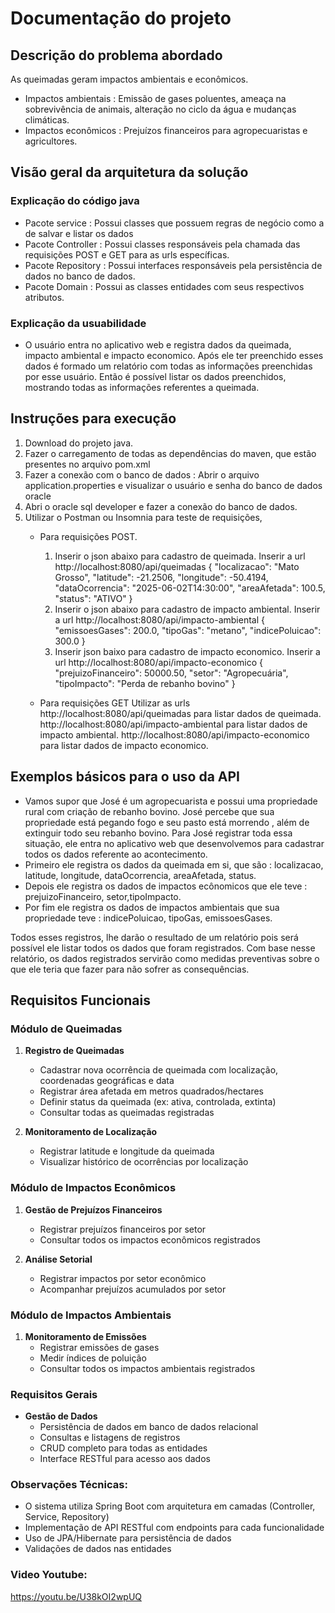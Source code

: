 # Documentação do projeto



##  Descrição do problema abordado

As queimadas geram impactos ambientais e econômicos.

*   Impactos ambientais : Emissão de gases poluentes, ameaça na sobrevivência de animais, alteração no ciclo da água e mudanças climáticas.
*   Impactos econômicos : Prejuízos financeiros para agropecuaristas e agricultores. 

##  Visão geral da arquitetura da solução

### Explicação do código java
*   Pacote service : Possui classes que possuem regras de negócio como a de salvar e listar os dados
*   Pacote Controller : Possui classes responsáveis pela chamada das requisições POST e GET para as urls específicas.
*   Pacote Repository : Possui interfaces responsáveis pela persistência de dados no banco de dados.
*   Pacote Domain : Possui as classes entidades com seus respectivos atributos.

### Explicação da usuabilidade

* O usuário entra no aplicativo web e registra dados da queimada, impacto ambiental e impacto economico. 
  Após ele ter preenchido esses dados é formado um relatório com todas as informações preenchidas por esse usuário.
  Então é possível listar os dados preenchidos, mostrando todas as informações referentes a queimada.

## Instruções para execução

1. Download do projeto java.
2. Fazer o carregamento de todas as dependências do maven, que estão presentes no arquivo pom.xml
3. Fazer a conexão com o banco de dados :
    Abrir o arquivo application.properties e visualizar o usuário e senha do banco de dados oracle
4. Abri o oracle sql developer e fazer a conexão do banco de dados.
5. Utilizar o Postman ou Insomnia para teste de requisições, 
    * Para requisições POST.
      1.  Inserir o json abaixo para cadastro de queimada. Inserir a url http://localhost:8080/api/queimadas
        { "localizacao": "Mato Grosso",
         "latitude": -21.2506,
         "longitude": -50.4194,
         "dataOcorrencia": "2025-06-02T14:30:00",
         "areaAfetada": 100.5,
         "status": "ATIVO"
         }
      2. Inserir o json abaixo para cadastro de impacto ambiental. Inserir a url http://localhost:8080/api/impacto-ambiental
         {
         "emissoesGases": 200.0,
         "tipoGas": "metano",
         "indicePoluicao": 300.0
         }
      3. Inserir json baixo para cadastro de impacto economico. Inserir a url http://localhost:8080/api/impacto-economico
         {
         "prejuizoFinanceiro": 50000.50,
         "setor": "Agropecuária",
         "tipoImpacto": "Perda de rebanho bovino"
         }

   * Para requisições GET
    Utilizar as urls
     http://localhost:8080/api/queimadas para listar dados de queimada.
     http://localhost:8080/api/impacto-ambiental para listar dados de impacto ambiental.
     http://localhost:8080/api/impacto-economico para listar dados de impacto economico.

## Exemplos básicos para o uso da API

*   Vamos supor que José é um agropecuarista e possui uma propriedade rural com criação de rebanho bovino.
    José percebe que sua propriedade está pegando fogo e seu pasto está morrendo , além de extinguir todo seu rebanho bovino.
    Para José registrar toda essa situação, ele entra no aplicativo web que desenvolvemos  para cadastrar todos os dados referente ao acontecimento.
*  Primeiro ele registra os dados da queimada em si, que são : localizacao, latitude, longitude, dataOcorrencia, areaAfetada, status.
*  Depois ele registra os dados de impactos ecônomicos que ele teve : prejuizoFinanceiro, setor,tipoImpacto.
*  Por fim ele registra os dados de impactos ambientais que sua propriedade teve : indicePoluicao, tipoGas, emissoesGases.

Todos esses registros, lhe darão o resultado de um relatório pois será possível ele listar todos os dados que foram registrados. 
Com base nesse relatório, os dados registrados servirão como medidas preventivas sobre o que ele teria que fazer para não sofrer as consequências.

## Requisitos Funcionais 

### Módulo de Queimadas
1. **Registro de Queimadas**
    - Cadastrar nova ocorrência de queimada com localização, coordenadas geográficas e data
    - Registrar área afetada em metros quadrados/hectares
    - Definir status da queimada (ex: ativa, controlada, extinta)
    - Consultar todas as queimadas registradas

2. **Monitoramento de Localização**
    - Registrar latitude e longitude da queimada
    - Visualizar histórico de ocorrências por localização

### Módulo de Impactos Econômicos
1. **Gestão de Prejuízos Financeiros**
    - Registrar prejuízos financeiros por setor
    - Consultar todos os impactos econômicos registrados

2. **Análise Setorial**
    - Registrar impactos por setor econômico
    - Acompanhar prejuízos acumulados por setor

### Módulo de Impactos Ambientais
1. **Monitoramento de Emissões**
    - Registrar emissões de gases
    - Medir índices de poluição
    - Consultar todos os impactos ambientais registrados

### Requisitos Gerais
* **Gestão de Dados**
    - Persistência de dados em banco de dados relacional
    - Consultas e listagens de registros
    - CRUD completo para todas as entidades
    - Interface RESTful para acesso aos dados

### Observações Técnicas:
- O sistema utiliza Spring Boot com arquitetura em camadas (Controller, Service, Repository)
- Implementação de API RESTful com endpoints para cada funcionalidade
- Uso de JPA/Hibernate para persistência de dados
- Validações de dados nas entidades

### Video Youtube:
https://youtu.be/U38kOI2wpUQ


